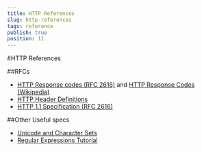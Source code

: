 ```yaml
---
title: HTTP References
slug: http-references
tags: reference
publish: true
position: 11
---
```


<!-- http://www.fiddler2.com/Fiddler/help/http/ -->

#HTTP References

##RFCs
* [HTTP Response codes (RFC 2616)](http://www.w3.org/Protocols/rfc2616/rfc2616-sec10.html) and [HTTP Response Codes (Wikipedia)](http://en.wikipedia.org/wiki/List_of_HTTP_status_codes)
* [HTTP Header Definitions](http://www.w3.org/Protocols/rfc2616/rfc2616-sec14.html)
* [HTTP 1.1 Specification (RFC 2616)](http://www.rfc-editor.org/rfc/rfc2616.txt)

##Other Useful specs
* [Unicode and Character Sets](http://www.joelonsoftware.com/articles/Unicode.html)
* [Regular Expressions Tutorial](http://www.regular-expressions.info/)
